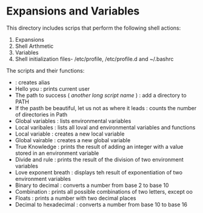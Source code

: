 Expansions and Variables
=======

This directory includes scrips that perform the following shell actions:
1. Expansions
2. Shell Arthmetic
3. Variables
4. Shell initialization files- /etc/profile, /etc/profile.d and ~/.bashrc

The scripts and their functions:

- <o> : creates alias
- Hello you : prints current user
- The path to success ( _another long script name_ ) : add a directory to PATH
- If the pasth be beautiful, let us not as where it leads : counts the number of directories in Path
- Global variables : lists environmental variables
- Local varibales : lists all loval and environmental variables and functions
- Local variable : creates a new local variable
- Global vairable : creates a new global variable
- True Knowledge : prints the result of adding an integer with a value stored in an environment variable
- Divide and rule : prints the result of the division of two environment variables
- Love exponent breath : displays teh result of exponentiation of two environment variables
- Binary to decimal : converts a number from base 2 to base 10
- Combination : prints all possible combinations of two letters, except oo
- Floats : prints a number with two decimal places
- Decimal to hexadecimal : converts a number from base 10 to base 16